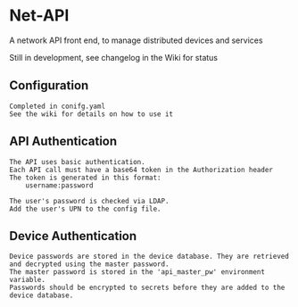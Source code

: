 # Net-API
A network API front end, to manage distributed devices and services

Still in development, see changelog in the Wiki for status

## Configuration
    Completed in conifg.yaml
    See the wiki for details on how to use it
    
    
## API Authentication
    The API uses basic authentication.
    Each API call must have a base64 token in the Authorization header
    The token is generated in this format:
        username:password
    
    The user's password is checked via LDAP. 
    Add the user's UPN to the config file.
    
    
## Device Authentication
    Device passwords are stored in the device database. They are retrieved and decrypted using the master password.
    The master password is stored in the 'api_master_pw' environment variable.
    Passwords should be encrypted to secrets before they are added to the device database.

